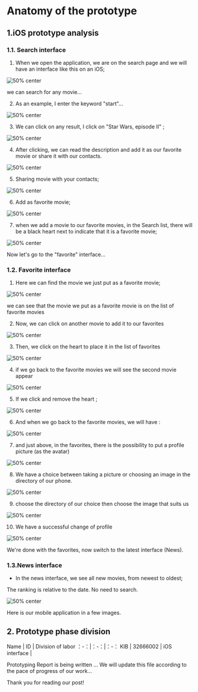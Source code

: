 # Anatomy of the prototype


## 1.iOS prototype analysis

### 1.1. Search interface

  1. When we open the application, we are on the search page and we will have an interface like this on an iOS;

  ![50% center](images/Search1.png)
  
  we can search for any movie...

  2. As an example, I enter the keyword "start"...

  ![50% center](images/Search2.png)

  3. We can click on any result, I click on "Star Wars, episode II" ;

  ![50% center](images/Search3.png)

  4. After clicking, we can read the description and add it as our favorite movie or share it with our contacts.

  ![50% center](images/Search4.png)

  5. Sharing movie with your contacts; 

  ![50% center](images/Search5-Share.png)

  6. Add as favorite movie;

  ![50% center](images/Search6-Fav.png)

  7. when we add a movie to our favorite movies, in the Search list, there will be a black heart next to indicate that it is a favorite movie;

  ![50% center](images/Search7-coeurmark.png)

  Now let's go to the "favorite" interface...


### 1.2. Favorite interface
  
  1. Here we can find the movie we just put as a favorite movie;

  ![50% center](images/Fav1.png)

  we can see that the movie we put as a favorite movie is on the list of favorite movies
  
  2. Now, we can click on another movie to add it to our favorites

  ![50% center](images/Fav2.png)

  3. Then,  we click on the heart to place it in the list of favorites

  ![50% center](images/Fav3.png)

  4. if we go back to the favorite movies we will see the second movie appear

  ![50% center](images/Fav4.png)

  5. If we click and remove the heart ;

  ![50% center](images/Fav5.png) 

  6. And when we go back to the favorite movies, we will have :

  ![50% center](images/Fav6.png) 

  7. and just above, in the favorites, there is the possibility to put a profile picture (as the avatar)

  ![50% center](images/fav-avatar1.png)

  8. We have a choice between taking a picture or choosing an image in the directory of our phone.

  ![50% center](images/fav-avatar2-albums.png)

  9. choose the directory of our choice then choose the image that suits us

  ![50% center](images/fav-avatar3-selectprofil.png)

  10. We have a successful change of profile

  ![50% center](images/fav-avatar4-profil-update.png)

  We're done with the favorites, now switch to the latest interface (News).

###  1.3.News interface

  - In the news interface, we see all new movies, from newest to oldest;

  The ranking is relative to the date. No need to search.

  ![50% center](images/New1.png)

Here is our mobile application in a few images.


## 2. Prototype phase division

Name  | ID | Division of labor
：-：|：-：|：-：
 KIB  | 32666002 | iOS interface |

 


Prototyping Report is being written ... We will update this file according to the pace of progress of our work... 

Thank you for reading our post!
